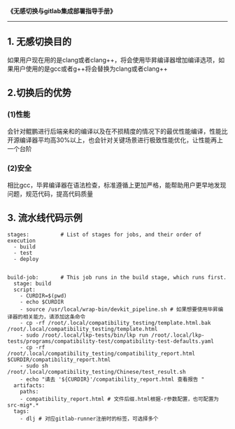 **《无感切换与gitlab集成部署指导手册》**

---

## 1. 无感切换目的

如果用户现在用的是clang或者clang++，将会使用毕昇编译器增加编译选项，如果用户使用的是gcc或者g++将会替换为clang或者clang++

## 2.切换后的优势

### (1)性能

会针对鲲鹏进行后端亲和的编译以及在不损精度的情况下的最优性能编译，性能比开源编译器平均高30%以上，也会针对关键场景进行极致性能优化，让性能再上一个台阶

### (2)安全

相比gcc，毕昇编译器在语法检查，标准遵循上更加严格，能帮助用户更早地发现问题，规范代码，提高代码质量

## 3. 流水线代码示例

```
stages:          # List of stages for jobs, and their order of execution
  - build
  - test
  - deploy


build-job:       # This job runs in the build stage, which runs first.
  stage: build
  script:
    - CURDIR=$(pwd)
    - echo $CURDIR
    - source /usr/local/wrap-bin/devkit_pipeline.sh # 如果想要使用毕昇编译器的相关能力，请添加这条命令
    - cp -rf /root/.local/compatibility_testing/template.html.bak /root/.local/compatibility_testing/template.html
    - sudo /root/.local/lkp-tests/bin/lkp run /root/.local/lkp-tests/programs/compatibility-test/compatibility-test-defaults.yaml
    - cp -rf /root/.local/compatibility_testing/compatibility_report.html $CURDIR/compatibility_report.html
    - sudo sh /root/.local/compatibility_testing/Chinese/test_result.sh
    - echo "请去 '${CURDIR}'/compatibility_report.html 查看报告 "
  artifacts:   
    paths:
    - compatibility_report.html # 文件后缀.html根据-r参数配置，也可配置为 src-mig*.* 
  tags:
    - dlj # 对应gitlab-runner注册时的标签，可选择多个
```

